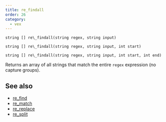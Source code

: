 ```yaml
---
title: re_findall
order: 26
category:
  - vex
---
```


`string [] re\_findall(string regex, string input)`

`string [] re\_findall(string regex, string input, int start)`

`string [] re\_findall(string regex, string input, int start, int end)`

Returns an array of all strings that match the entire `regex` expression (no capture groups).



## See also

- [re_find](re_find.html)
- [re_match](re_match.html)
- [re_replace](re_replace.html)
- [re_split](re_split.html)
